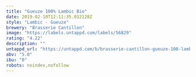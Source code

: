 ```yaml
---
title: "Gueuze 100% Lambic Bio"
date: 2019-02-10T12:11:35.012128Z
style: "Lambic - Gueuze"
brewery: "Brasserie Cantillon"
image: "https://labels.untappd.com/labels/56829"
rating: "4.22"
description: ""
untappd_url: "https://untappd.com/b/brasserie-cantillon-gueuze-100-lambic-bio/56829"
abv: "5.0"
ibu: "0"
robots: noindex,nofollow
---
```

